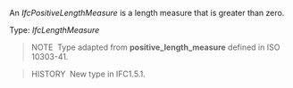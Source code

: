 An _IfcPositiveLengthMeasure_ is a length measure that is greater than zero.

Type: _IfcLengthMeasure_

> NOTE&nbsp; Type adapted from **positive_length_measure** defined in ISO 10303-41.

> HISTORY&nbsp; New type in IFC1.5.1.